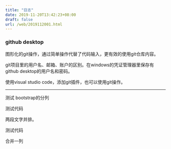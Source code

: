 ```yaml
---
title: "日志"
date: 2019-11-20T13:42:23+08:00
draft: false
url: /web/2019112001.html
---
```

### github desktop
图形化的git操作，通过简单操作代替了代码输入，更有效的使用git仓库内容。

git项目里的用户名、邮箱、账户的区别。在windows的凭证管理器里保存有github desktop的用户名和密码。

使用visual studio code，添加git插件，也可以使用git操作。

***
<div class="row" >
        <div class="col-md-6 col-xs-6 col-sm-3">
            <p>测试 bootstrap的分列</p>
        </div>
        <div class="col-md-6 col-xs-6 col-sm-3" >
            <p>测试代码
            </p>
            <p>两段文字并排。
            </p>
         </div>
         <div class="col-md-12 col-xs-12 col-sm-6" >
            <p>测试代码
            </p>
            <p>合并一列
            </p>
         </div>
 </div>

